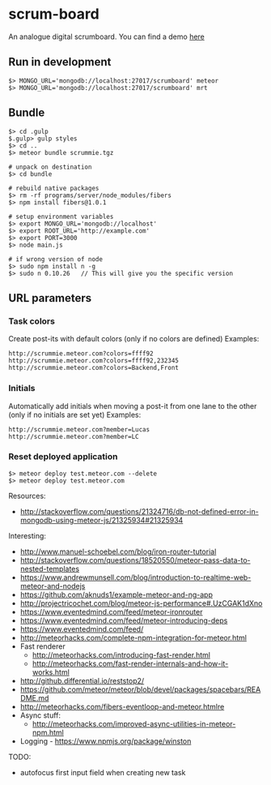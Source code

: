 scrum-board
===========

An analogue digital scrumboard. You can find a demo [here](http://scrummie.meteor.com)

## Run in development

    $> MONGO_URL='mongodb://localhost:27017/scrumboard' meteor
    $> MONGO_URL='mongodb://localhost:27017/scrumboard' mrt

## Bundle

    $> cd .gulp
    $.gulp> gulp styles
    $> cd ..
    $> meteor bundle scrummie.tgz

    # unpack on destination
    $> cd bundle

    # rebuild native packages
    $> rm -rf programs/server/node_modules/fibers
    $> npm install fibers@1.0.1

    # setup environment variables
    $> export MONGO_URL='mongodb://localhost'
    $> export ROOT_URL='http://example.com'
    $> export PORT=3000
    $> node main.js

    # if wrong version of node
    $> sudo npm install n -g
    $> sudo n 0.10.26   // This will give you the specific version

## URL parameters

### Task colors

Create post-its with default colors (only if no colors are defined)
Examples:

    http://scrummie.meteor.com?colors=ffff92
    http://scrummie.meteor.com?colors=ffff92,232345
    http://scrummie.meteor.com?colors=Backend,Front

### Initials

Automatically add initials when moving a post-it from one lane to the other (only if no initials are set yet)
Examples:

    http://scrummie.meteor.com?member=Lucas
    http://scrummie.meteor.com?member=LC

### Reset deployed application

    $> meteor deploy test.meteor.com --delete
    $> meteor deploy test.meteor.com


Resources:

  * http://stackoverflow.com/questions/21324716/db-not-defined-error-in-mongodb-using-meteor-js/21325934#21325934


Interesting:

  * http://www.manuel-schoebel.com/blog/iron-router-tutorial
  * http://stackoverflow.com/questions/18520550/meteor-pass-data-to-nested-templates
  * https://www.andrewmunsell.com/blog/introduction-to-realtime-web-meteor-and-nodejs
  * https://github.com/aknuds1/example-meteor-and-ng-app
  * http://projectricochet.com/blog/meteor-js-performance#.UzCGAK1dXno
  * https://www.eventedmind.com/feed/meteor-ironrouter
  * https://www.eventedmind.com/feed/meteor-introducing-deps
  * https://www.eventedmind.com/feed/
  * http://meteorhacks.com/complete-npm-integration-for-meteor.html
  * Fast renderer
    * http://meteorhacks.com/introducing-fast-render.html
    * http://meteorhacks.com/fast-render-internals-and-how-it-works.html
  * http://github.differential.io/reststop2/
  * https://github.com/meteor/meteor/blob/devel/packages/spacebars/README.md
  * http://meteorhacks.com/fibers-eventloop-and-meteor.htmlre
  * Async stuff:
    * http://meteorhacks.com/improved-async-utilities-in-meteor-npm.html
  * Logging - https://www.npmjs.org/package/winston


TODO:
  * autofocus first input field when creating new task
